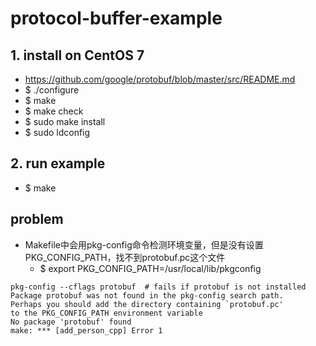 # protocol-buffer-example

## 1. install on CentOS 7
* https://github.com/google/protobuf/blob/master/src/README.md
* $ ./configure
* $ make
* $ make check
* $ sudo make install
* $ sudo ldconfig

## 2. run example
* $ make

## problem
* Makefile中会用pkg-config命令检测环境变量，但是没有设置PKG_CONFIG_PATH，找不到protobuf.pc这个文件
  * $ export PKG_CONFIG_PATH=/usr/local/lib/pkgconfig 
```
pkg-config --cflags protobuf  # fails if protobuf is not installed
Package protobuf was not found in the pkg-config search path.
Perhaps you should add the directory containing `protobuf.pc'
to the PKG_CONFIG_PATH environment variable
No package 'protobuf' found
make: *** [add_person_cpp] Error 1
```
